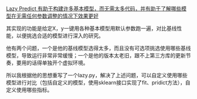 [Lazy Predict 有助于构建许多基本模型，而无需太多代码，并有助于了解哪些模型在无需任何参数调整的情况下效果更好](https://github.com/shankarpandala/lazypredict)

其实现的功能是给定X，y一键用各种基本模型用默认参数跑一遍，对比基线性能，以便挑选合适的模型进行深入的研究。

他有两个问题，一个是他的基线模型选得太多，而且没有可选项挑选使用哪些基线模型，导致运行非常非常缓慢；一个是他的版本太老旧，跟不上第三方库的更新节奏，要用的话得单独开个虚拟环境。

所以我根据他的思想重写了一个lazy.py，解决了上述问题，可以自定义使用哪些模型进行对比（包括自定义的模型，使用sklearn接口实现了fit、pridict方法），自定义使用哪些指标。





